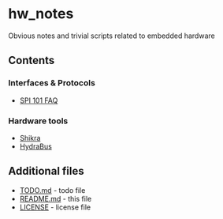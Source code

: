 

# hw_notes


Obvious notes and trivial scripts related to embedded hardware




## Contents


### Interfaces & Protocols

 - [SPI 101 FAQ](../master/proto_spi.md)


### Hardware tools

 - [Shikra](../master/hw_shikra.md)
 - [HydraBus](../master/hw_hydrabus.md)




## Additional files

* [TODO.md](../master/TODO.md) - todo file
* [README.md](../master/README.md) - this file
* [LICENSE](../master/LICENSE) - license file




